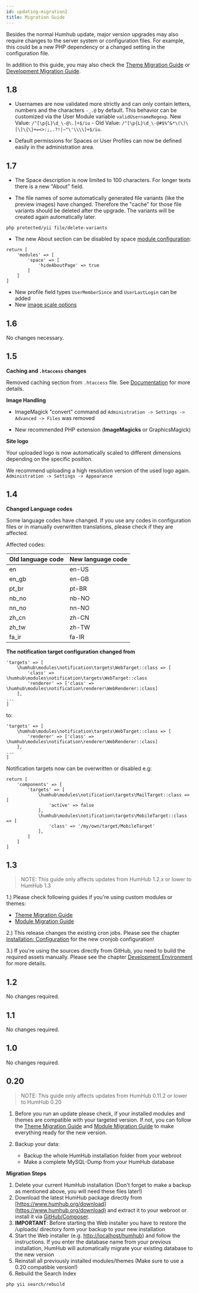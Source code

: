```yaml
---
id: updating-migration2
title: Migration Guide
---
```


Besides the normal Humhub update, major version upgrades may also require changes to the server system or configuration files.
For example, this could be a new PHP dependency or a changed setting in the configuration file.

In addition to this guide, you may also check the [Theme Migration Guide](../theme/migrate.md) 
or [Development Migration Guide](../develop/modules-migrate.md).


1.8
----

- Usernames are now validated more strictly and can only contain letters, numbers and the characters `-_.@` by default.  This behavior can be customized via the User Module variable `validUsernameRegexp`. New Value: `/^[\p{L}\d_\-@\.]+$/iu` - Old Value: `/^[\p{L}\d_\-@#$%^&*\(\)\[\]\{\}+=<>:;,.?!|~"\'\\\\]+$/iu`.

- Default permissions for Spaces or User Profiles can now be defined easily in the administration area.



1.7
----

- The Space description is now limited to 100 characters. For longer texts there is a new "About" field.

- The file names of some automatically generated file variants (like the preview images) have changed. Therefore the "cache" for those file variants should be deleted after the upgrade. The variants will be created again automatically later.

```
php protected/yii file/delete-variants
```

- The new About section can be disabled by space [module configuration](advanced-configuration.md#module-configurations):

```
return [
    'modules' => [
        'space' => [
            'hideAboutPage' => true 
        ]
    ]
]
```
- New profile field types `UserMemberSince` and `UserLastLogin` can be added
- New [image scale options](uploads.md)

1.6
----

No changes necessary.

1.5
----

**Caching and ``.htaccess`` changes**

Removed caching section from `.htaccess` file. See [Documentation](https://docs.humhub.org/docs/admin/performance#http-caching) for more details.

**Image Handling**

- ImageMagick "convert" command  ad ``Administration -> Settings -> Advanced -> Files`` was removed

- New recommended PHP extension (**ImageMagicks** or GraphicsMagick) 


**Site logo**

Your uploaded logo is now automatically scaled to different dimensions depending on the specific position.

We recommend uploading a high resolution version of the used logo again.  ``Administration -> Settings -> Appearance ``


1.4
----

**Changed Language codes**

Some language codes have changed. If you use any codes in configuration files or in manually overwritten translations, please check if they are affected. 

Affected codes:

| Old language code| New language code |
|----------|-------------|
| en | en-US |
| en_gb | en-GB |
| pt_br | pt-BR |
| nb_no | nb-NO |
| nn_no | nn-NO |
| zh_cn | zh-CN |
| zh_tw | zh-TW |
| fa_ir | fa-IR |

**The notification target configuration changed from**

```
'targets' => [ 
    \humhub\modules\notification\targets\WebTarget::class => [
        'class' => \humhub\modules\notification\targets\WebTarget::class
        'renderer' => ['class' => \humhub\modules\notification\renderer\WebRenderer::class]
    ],
...
]
```

to:

```
'targets' => [ 
    \humhub\modules\notification\targets\WebTarget::class => [
        'renderer' => ['class' => \humhub\modules\notification\renderer\WebRenderer::class]
    ],
...
]
```

Notification targets now can be overwritten or disabled e.g:

```
return [
    'components' => [
        'targets' => [ 
            \humhub\modules\notification\targets\MailTarget::class => [
                'active' => false
            ],
            \humhub\modules\notification\targets\MobileTarget::class => [
                'class' => '/my/own/target/MobileTarget'
            ],
        ]
    ]
]
```

1.3
----


> NOTE: This guide only affects updates from HumHub 1.2.x or lower to HumHub 1.3


1.) Please check following guides if you're using custom modules or themes:
- [Theme Migration Guide](../theme/migrate.md)
- [Module Migration Guide](../develop/modules-migrate.md)


2.) This release changes the existing cron jobs. 
Please see the chapter [Installation: Configuration](cron-jobs.md) for the new cronjob configuration!


3.) If you're using the sources directly from GitHub, you need to build the required assets manually.
Please see the chapter [Development Environment](../develop/build.md#build-production-assets) for more details.


1.2
----


No changes required.


1.1
----


No changes required.


1.0
----


No changes required.


0.20
----

> NOTE: This guide only affects updates from HumHub 0.11.2 or lower to HumHub 0.20

1. Before you run an update please check, if your installed modules and themes are compatible with your targeted version. If not, you can follow the [Theme Migration Guide](../theme/migrate.md) 
and [Module Migration Guide](../develop/modules-migrate.md) to make everything ready for the new version.

2. Backup your data:
	- Backup the whole HumHub installation folder from your webroot
	- Make a complete MySQL-Dump from your HumHub database

**Migration Steps**

1. Delete your current HumHub installation (Don't forget to make a backup as mentioned above, you will need these files later!)
2. Download the latest HumHub package directly from [https://www.humhub.org/download](https://www.humhub.org/download) and 
extract it to your webroot or install it via [GitHub/Composer](../develop/environment.md#gitcomposer-installation).
3. **IMPORTANT**: Before starting the Web installer you have to restore the /uploads/ directory form your backup to your new installation
4. Start the Web installer (e.g. [http://localhost/humhub](http://localhost/humhub)) and follow the instructions. If you enter the database name from your previous installation, HumHub will automatically migrate your existing database to the new version
5. Reinstall all previously installed modules/themes
  (Make sure to use a 0.20 compatible version!)
6. Rebuild the Search Index 

```
php yii search/rebuild
```

